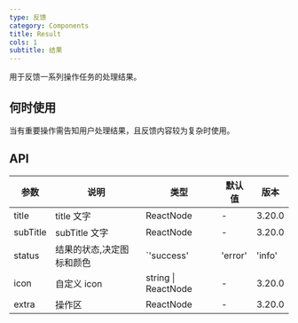 ```yaml
---
type: 反馈
category: Components
title: Result
cols: 1
subtitle: 结果
---
```


用于反馈一系列操作任务的处理结果。

## 何时使用

当有重要操作需告知用户处理结果，且反馈内容较为复杂时使用。

## API

| 参数 | 说明 | 类型 | 默认值 | 版本 |
| --- | --- | --- | --- | --- |
| title | title 文字 | ReactNode | - | 3.20.0 |
| subTitle | subTitle 文字 | ReactNode | - | 3.20.0 |
| status | 结果的状态,决定图标和颜色 | `'success' | 'error' | 'info' | 'warning'| '404' | '403' | '500'` | 'info' | 3.20.0 |
| icon | 自定义 icon | string \| ReactNode | - | 3.20.0 |
| extra | 操作区 | ReactNode | - | 3.20.0 |
